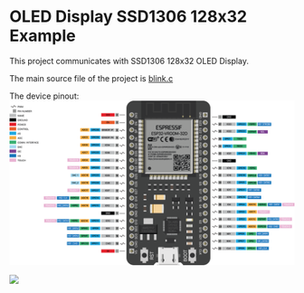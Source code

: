 # OLED Display SSD1306 128x32 Example

This project communicates with SSD1306 128x32 OLED Display.

The main source file of the project is [blink.c](main/blink.c)

The device pinout:
![The device description.](docs/pinout.png)

![](docs/blink.gif)



